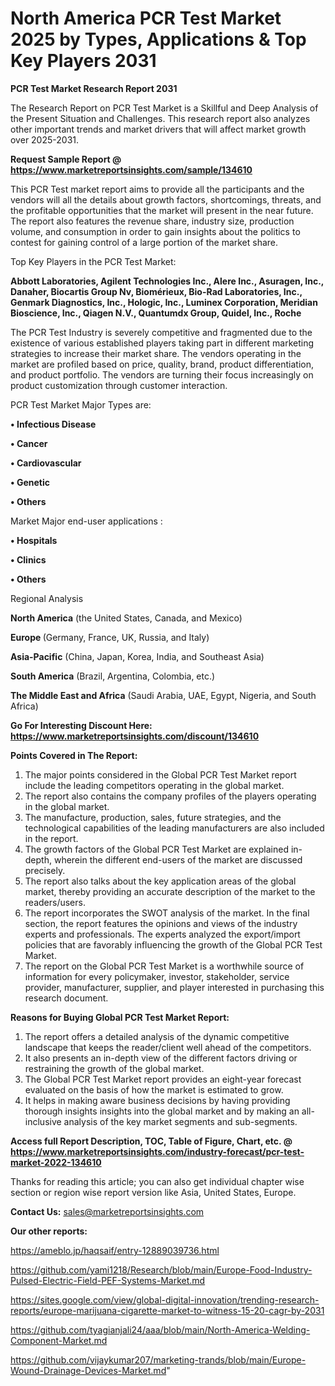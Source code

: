 # North America PCR Test Market 2025 by Types, Applications & Top Key Players 2031

<strong>PCR Test Market Research Report 2031</strong>

The Research Report on PCR Test Market is a Skillful and Deep Analysis of the Present Situation and Challenges. This research report also analyzes other important trends and market drivers that will affect market growth over 2025-2031.

<strong>Request Sample Report @ <a href=https://www.marketreportsinsights.com/sample/134610>https://www.marketreportsinsights.com/sample/134610</a></strong>

This PCR Test market report aims to provide all the participants and the vendors will all the details about growth factors, shortcomings, threats, and the profitable opportunities that the market will present in the near future. The report also features the revenue share, industry size, production volume, and consumption in order to gain insights about the politics to contest for gaining control of a large portion of the market share.

Top Key Players in the PCR Test Market:

<strong>Abbott Laboratories, Agilent Technologies Inc., Alere Inc., Asuragen, Inc., Danaher, Biocartis Group Nv, Biomérieux, Bio-Rad Laboratories, Inc., Genmark Diagnostics, Inc., Hologic, Inc., Luminex Corporation, Meridian Bioscience, Inc., Qiagen N.V., Quantumdx Group, Quidel, Inc., Roche</strong>

The PCR Test Industry is severely competitive and fragmented due to the existence of various established players taking part in different marketing strategies to increase their market share. The vendors operating in the market are profiled based on price, quality, brand, product differentiation, and product portfolio. The vendors are turning their focus increasingly on product customization through customer interaction.

PCR Test Market Major Types are:

<strong>• Infectious Disease

• Cancer

• Cardiovascular

• Genetic

• Others</strong>

Market Major end-user applications :

<strong>• Hospitals

• Clinics

• Others</strong>

Regional Analysis

</u><strong><b>North America</b></strong> (the United States, Canada, and Mexico)

<strong><b>Europe </b></strong>(Germany, France, UK, Russia, and Italy)

<strong><b>Asia-Pacific</b></strong> (China, Japan, Korea, India, and Southeast Asia)

<strong><b>South America</b></strong> (Brazil, Argentina, Colombia, etc.)

<strong><b>The Middle East and Africa</b></strong> (Saudi Arabia, UAE, Egypt, Nigeria, and South Africa)

<strong>Go For Interesting Discount Here: <a href=https://www.marketreportsinsights.com/discount/134610>https://www.marketreportsinsights.com/discount/134610</a></strong>

<strong>Points Covered in The Report:</strong>
<ol>
  <li>The major points considered in the Global PCR Test Market report include the leading competitors operating in the global market.</li>
  <li>The report also contains the company profiles of the players operating in the global market.</li>
  <li>The manufacture, production, sales, future strategies, and the technological capabilities of the leading manufacturers are also included in the report.</li>
  <li>The growth factors of the Global PCR Test Market are explained in-depth, wherein the different end-users of the market are discussed precisely.</li>
  <li>The report also talks about the key application areas of the global market, thereby providing an accurate description of the market to the readers/users.</li>
  <li>The report incorporates the SWOT analysis of the market. In the final section, the report features the opinions and views of the industry experts and professionals. The experts analyzed the export/import policies that are favorably influencing the growth of the Global PCR Test Market.</li>
  <li>The report on the Global PCR Test Market is a worthwhile source of information for every policymaker, investor, stakeholder, service provider, manufacturer, supplier, and player interested in purchasing this research document.</li>
</ol>
<strong>Reasons for Buying Global PCR Test Market Report:</strong>

<ol>
  <li>The report offers a detailed analysis of the dynamic competitive landscape that keeps the reader/client well ahead of the competitors.</li>
  <li>It also presents an in-depth view of the different factors driving or restraining the growth of the global market.</li>
  <li>The Global PCR Test Market report provides an eight-year forecast evaluated on the basis of how the market is estimated to grow.</li>
  <li>It helps in making aware business decisions by having providing thorough insights insights into the global market and by making an all-inclusive analysis of the key market segments and sub-segments.</li>
</ol>
<strong>Access full Report Description, TOC, Table of Figure, Chart, etc. @ <a href=https://www.marketreportsinsights.com/industry-forecast/pcr-test-market-2022-134610>https://www.marketreportsinsights.com/industry-forecast/pcr-test-market-2022-134610</a></strong>


Thanks for reading this article; you can also get individual chapter wise section or region wise report version like Asia, United States, Europe.

<strong>Contact Us:</strong>
sales@marketreportsinsights.com

<strong>Our other reports:</strong>

<a href=https://ameblo.jp/haqsaif/entry-12889039736.html>https://ameblo.jp/haqsaif/entry-12889039736.html</a>

<a href=https://github.com/yami1218/Research/blob/main/Europe-Food-Industry-Pulsed-Electric-Field-PEF-Systems-Market.md>https://github.com/yami1218/Research/blob/main/Europe-Food-Industry-Pulsed-Electric-Field-PEF-Systems-Market.md</a>

<a href=https://sites.google.com/view/global-digital-innovation/trending-research-reports/europe-marijuana-cigarette-market-to-witness-15-20-cagr-by-2031>https://sites.google.com/view/global-digital-innovation/trending-research-reports/europe-marijuana-cigarette-market-to-witness-15-20-cagr-by-2031</a>

<a href=https://github.com/tyagianjali24/aaa/blob/main/North-America-Welding-Component-Market.md>https://github.com/tyagianjali24/aaa/blob/main/North-America-Welding-Component-Market.md</a>

<a href=https://github.com/vijaykumar207/marketing-trands/blob/main/Europe-Wound-Drainage-Devices-Market.md>https://github.com/vijaykumar207/marketing-trands/blob/main/Europe-Wound-Drainage-Devices-Market.md</a>"
